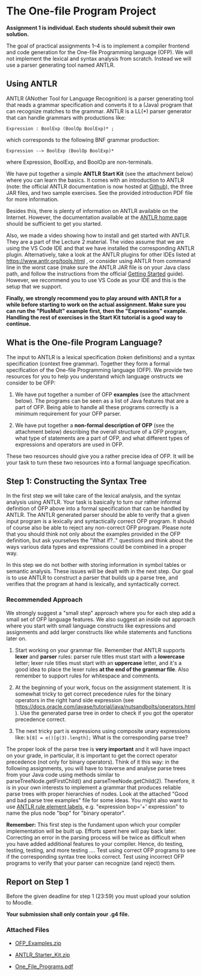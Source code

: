 # The One-file Program Project

**Assignment 1 is individual. Each students should submit their own solution.**

The goal of practical assignments 1–4 is to implement a compiler frontend and code generation for the One-file Programming language (OFP). We will not implement the lexical and syntax analysis from scratch. Instead we will use a parser generating tool named ANTLR.

## Using ANTLR

ANTLR (ANother Tool for Language Recognition) is a parser generating tool that reads a grammar specification and converts it to a (Java) program that can recognize matches to the grammar. ANTLR is a LL(\*) parser generator that can handle grammars with productions like:

```ANTLR4
Expression : BoolExp (BoolOp BoolExp)* ;
```

which corresponds to the following BNF grammar production:

```BNF
Expression --> BoolExp (BoolOp BoolExp)*
```

where Expression, BoolExp, and BoolOp are non-terminals.

We have put together a simple **ANTLR Start Kit** (see the attachment below) where you can learn the basics. It comes with an introduction to ANTLR (note: the official ANTLR documentation is now hosted at [Github](https://github.com/antlr/antlr4/blob/master/doc/index.md)), the three JAR files, and two sample exercises. See the provided introduction PDF file for more information.

Besides this, there is plenty of information on ANTLR available on the Internet. However, the documentation available at the [ANTLR home page](http://www.antlr.org) should be sufficient to get you started.

Also, we made a video showing how to install and get started with ANTLR. They are a part of the Lecture 2 material. The video assume that we are using the VS Code IDE and that we have installed the corresponding ANTLR plugin. Alternatively, take a look at the ANTLR plugins for other IDEs listed at <https://www.antlr.org/tools.html> , or consider using ANTLR from command line in the worst case (make sure the ANTLR JAR file is on your Java class path, and follow the instructions from the official [Getting Started](https://github.com/antlr/antlr4/blob/master/doc/getting-started.md) guide). However, we recommend you to use VS Code as your IDE and this is the setup that we support.

**Finally, we strongly recommend you to play around with ANTLR for a while before starting to work on the actual assignment. Make sure you can run the "PlusMult" example first, then the "Expressions" example. Handling the rest of exercises in the Start Kit tutorial is a good way to continue.**

## What is the One-file Program Language?

The input to ANTLR is a lexical specification (token definitions) and a syntax specification (context free grammar). Together they form a formal specification of the One-file Programming language (OFP). We provide two resources for you to help you understand which language onstructs we consider to be OFP:

1. We have put together a number of OFP **examples** (see the attachment below). The programs can be seen as a list of Java features that are a part of OFP. Being able to handle all these programs correctly is a minimum requirement for your OFP parser.

2. We have put together a **non-formal description of OFP** (see the attachment below) describing the overall structure of a OFP program, what type of statements are a part of OFP, and what different types of expressions and operators are used in OFP.

These two resources should give you a rather precise idea of OFP. It will be your task to turn these two resources into a formal language specification.

## Step 1: Constructing the Syntax Tree

In the first step we will take care of the lexical analysis, and the syntax analysis using ANTLR. Your task is basically to turn our rather informal definition of OFP above into a formal specification that can be handled by ANTLR. The ANTLR generated parser should be able to verify that a given input program is a lexically and syntactically correct OFP program. It should of course also be able to reject any non-correct OFP program. Please note that you should think not only about the examples provided in the OFP definition, but ask yourselves the "What if?.." questions and think about the ways various data types and expressions could be combined in a proper way.

In this step we do not bother with storing information in symbol tables or semantic analysis. These issues will be dealt with in the next step. Our goal is to use ANTLR to construct a parser that builds up a parse tree, and verifies that the program at hand is lexically, and syntactically correct.

### Recommended Approach

We strongly suggest a "small step" approach where you for each step add a small set of OFP language features. We also suggest an inside out approach where you start with small language constructs like expressions and assignments and add larger constructs like while statements and functions later on.

1. Start working on your grammar file. Remember that ANTLR supports **lexer** and **parser** rules: parser rule titles must start with a **lowercase** letter; lexer rule titles must start with an **uppercase** letter, and it's a good idea to place the lexer rules **at the end of the grammar file**. Also remember to support rules for whitespace and comments.

2. At the beginning of your work, focus on the assignment statement. It is somewhat tricky to get correct precedence rules for the binary operators in the right hand side expression (see <https://docs.oracle.com/javase/tutorial/java/nutsandbolts/operators.html>). Use the generated parse tree in order to check if you got the operator precedence correct.

3. The next tricky part is expressions using composite unary expressions like: `b[8] = e()[g(3).length];` What is the corresponding parse tree?

The proper look of the parse tree is **very important** and it will have impact on your grade, in particular, it is important to get the correct operator precedence (not only for binary operators). Think of it this way: in the following assignments, you will have to traverse and analyse parse trees from your Java code using methods similar to parseTreeNode.getFirstChild() and parseTreeNode.getChild(2). Therefore, it is in your own interests to implement a grammar that produces reliable parse trees with proper hierarchies of nodes. Look at the attached "Good and bad parse tree examples" file for some ideas. You might also want to use [ANTLR rule element labels](https://github.com/antlr/antlr4/blob/master/doc/parser-rules.md#rule-element-labels), e.g. "expression bop='+' expression" to name the plus node "bop" for "binary operator".

**Remember:** This first step is the fundament upon which your compiler implementation will be built up. Efforts spent here will pay back later. Correcting an error in the parsing process will be twice as difficult when you have added additional features to your compiler. Hence, do testing, testing, testing, and more testing .... Test using correct OFP programs to see if the corresponding syntax tree looks correct. Test using incorrect OFP programs to verify that your parser can recognize (and reject) them.

## Report on Step 1

Before the given deadline for step 1 (23:59) you must upload your solution to Moodle.

**Your submission shall only contain your .g4 file.**

### Attached Files

- [OFP_Examples.zip](../ofp_examples.zip)

- [ANTLR_Starter_Kit.zip](../ANTLR_kit.zip)

- [One_File_Programs.pdf](./one_file_programs.pdf)

